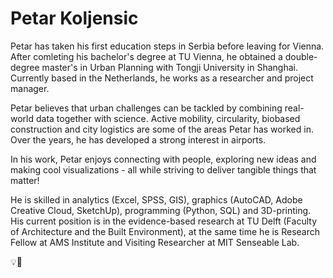# Petar Koljensic 
Petar has taken his first education steps in Serbia before leaving for Vienna. After comleting his bachelor's degree at TU Vienna, he obtained a double-degree master's in Urban Planning with Tongji University in Shanghai. Currently based in the Netherlands, he works as a researcher and project manager.

Petar believes that urban challenges can be tackled by combining real-world data together with science. Active mobility, circularity, biobased construction and city logistics are some of the areas Petar has worked in. Over the years, he has developed a strong interest in airports.

In his work, Petar enjoys connecting with people, exploring new ideas and making cool visualizations - all while striving to deliver tangible things that matter!

He is skilled in analytics (Excel, SPSS, GIS), graphics (AutoCAD, Adobe Creative Cloud, SketchUp), programming (Python, SQL) and 3D-printing. His current position is in the evidence-based research at TU Delft (Faculty of Architecture and the Built Environment), at the same time he is Research Fellow at AMS Institute and Visiting Researcher at MIT Senseable Lab.

💡🚀